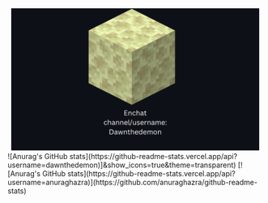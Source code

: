 
<div align="center">
  <img src="./Enchat_Card1.png" height="280" />
</div>
![Anurag's GitHub stats](https://github-readme-stats.vercel.app/api?username=dawnthedemon)]&show_icons=true&theme=transparent)
[![Anurag's GitHub stats](https://github-readme-stats.vercel.app/api?username=anuraghazra)](https://github.com/anuraghazra/github-readme-stats)
